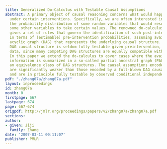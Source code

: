 ```yaml
---
title: Generalized Do-Calculus with Testable Causal Assumptions
abstract: A primary object of causal reasoning concerns what would happen to a system
  under certain interventions. Specifically, we are often interested in estimating
  the probability distribution of some random variables that would result from forcing
  some other variables to take certain values. The renowned do-calculus (Pearl 1995)
  gives a set of rules that govern the identification of such post-intervention probabilities
  in terms of (estimable) pre-intervention probabilities, assuming available a directed
  acyclic graph (DAG) that represents the underlying causal structure. However, a
  DAG causal structure is seldom fully testable given preintervention, observational
  data, since many competing DAG structures are equally compatible with the data.
  In this paper we extend the do-calculus to cover cases where the available causal
  information is summarized in a so-called partial ancestral graph (PAG) that represents
  an equivalence class of DAG structures. The causal assumptions encoded by a PAG
  are significantly weaker than those encoded by a full-blown DAG causal structure,
  and are in principle fully testable by observed conditional independence relations.
pdf: "./zhang07a/zhang07a.pdf"
layout: inproceedings
id: zhang07a
month: 0
firstpage: 667
lastpage: 674
page: 667-674
origpdf: http://jmlr.org/proceedings/papers/v2/zhang07a/zhang07a.pdf
sections: 
author:
- given: Jiji
  family: Zhang
date: '2007-03-11 00:11:07'
publisher: PMLR
---
```

